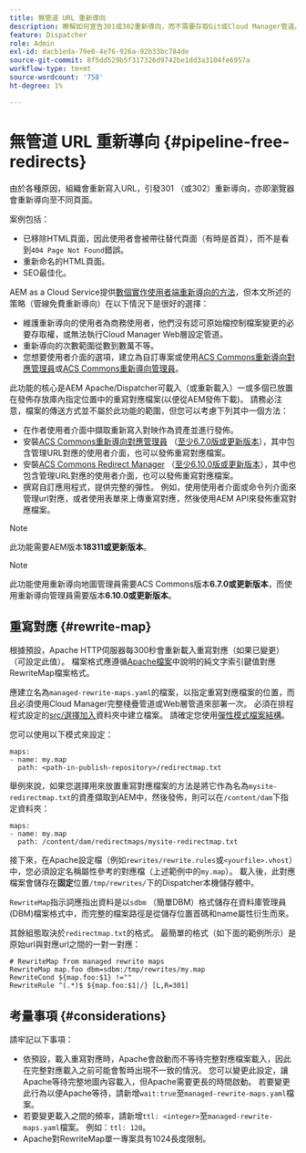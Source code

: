 ```yaml
---
title: 無管道 URL 重新導向
description: 瞭解如何宣告301或302重新導向，而不需要存取Git或Cloud Manager管道。
feature: Dispatcher
role: Admin
exl-id: dacb1eda-79e0-4e76-926a-92b33bc784de
source-git-commit: 8f5dd529b5f317326d9742be1dd3a3104fe6957a
workflow-type: tm+mt
source-wordcount: '758'
ht-degree: 1%

---
```


# 無管道 URL 重新導向 {#pipeline-free-redirects}

由於各種原因，組織會重新寫入URL，引發301 （或302）重新導向，亦即瀏覽器會重新導向至不同頁面。

案例包括：

* 已移除HTML頁面，因此使用者會被帶往替代頁面（有時是首頁），而不是看到`404 Page Not Found`錯誤。
* 重新命名的HTML頁面。
* SEO最佳化。

AEM as a Cloud Service提供[數個實作使用者端重新導向的方法](https://experienceleague.adobe.com/en/docs/experience-manager-learn/foundation/administration/url-redirection)，但本文所述的策略（管線免費重新導向）在以下情況下是很好的選擇：

* 維護重新導向的使用者為商務使用者，他們沒有認可原始檔控制檔案變更的必要存取權，或無法執行Cloud Manager Web層設定管道。
* 重新導向的次數範圍從數到數萬不等。
* 您想要使用者介面的選項，建立為自訂專案或使用[ACS Commons重新導向對應管理員](https://adobe-consulting-services.github.io/acs-aem-commons/features/redirect-map-manager/index.html)或[ACS Commons重新導向管理員](https://adobe-consulting-services.github.io/acs-aem-commons/features/redirect-manager/subpages/rewritemap.html)。

此功能的核心是AEM Apache/Dispatcher可載入（或重新載入）一或多個已放置在發佈存放庫內指定位置中的重寫對應檔案(以便從AEM發佈下載)。 請務必注意，檔案的傳送方式並不屬於此功能的範圍，但您可以考慮下列其中一個方法：

* 在作者使用者介面中擷取重新寫入對映作為資產並進行發佈。
* 安裝[ACS Commons重新導向對應管理員](https://adobe-consulting-services.github.io/acs-aem-commons/features/redirect-map-manager/index.html) （[至少6.7.0版或更新版本](https://github.com/Adobe-Consulting-Services/acs-aem-commons/releases)），其中包含管理URL對應的使用者介面，也可以發佈重寫對應檔案。
* 安裝[ACS Commons Redirect Manager](https://adobe-consulting-services.github.io/acs-aem-commons/features/redirect-manager/subpages/rewritemap.html) （[至少6.10.0版或更新版本](https://github.com/Adobe-Consulting-Services/acs-aem-commons/releases)），其中也包含管理URL對應的使用者介面，也可以發佈重寫對應檔案。
* 撰寫自訂應用程式，提供完整的彈性。 例如，使用使用者介面或命令列介面來管理url對應，或者使用表單來上傳重寫對應，然後使用AEM API來發佈重寫對應檔案。

>[!NOTE]
> 此功能需要AEM版本&#x200B;**18311或更新版本**。

>[!NOTE]
> 此功能使用重新導向地圖管理員需要ACS Commons版本&#x200B;**6.7.0或更新版本**，而使用重新導向管理員需要版本&#x200B;**6.10.0或更新版本**。

## 重寫對應 {#rewrite-map}

根據預設，Apache HTTP伺服器每300秒會重新載入重寫對應（如果已變更） （可設定此值）。 檔案格式應遵循[Apache檔案](https://httpd.apache.org/docs/2.4/rewrite/rewritemap.html#txt)中說明的純文字索引鍵值對應RewriteMap檔案格式。

應建立名為`managed-rewrite-maps.yaml`的檔案，以指定重寫對應檔案的位置，而且必須使用Cloud Manager完整棧疊管道或Web層管道來部署一次。 必須在排程程式設定的[src/選擇加入](https://github.com/adobe/aem-project-archetype/tree/develop/src/main/archetype/dispatcher.cloud/src/opt-in)資料夾中建立檔案。 請確定您使用[彈性模式檔案結構](/help/implementing/dispatcher/validation-debug.md#flexible-mode-file-structure)。

您可以使用以下模式來設定：

```
maps:
- name: my.map
  path: <path-in-publish-repository>/redirectmap.txt
```

舉例來說，如果您選擇用來放置重寫對應檔案的方法是將它作為名為`mysite-redirectmap.txt`的資產擷取到AEM中，然後發佈，則可以在`/content/dam`下指定資料夾：

```
maps:
- name: my.map
  path: /content/dam/redirectmaps/mysite-redirectmap.txt
```

接下來，在Apache設定檔（例如`rewrites/rewrite.rules`或`<yourfile>.vhost`）中，您必須設定名稱屬性參考的對應檔（上述範例中的`my.map`）。 載入後，此對應檔案會儲存在&#x200B;**固定**&#x200B;位置`/tmp/rewrites/`下的Dispatcher本機儲存體中。

`RewriteMap`指示詞應指出資料是以`sdbm` （簡單DBM）格式儲存在資料庫管理員(DBM)檔案格式中，而完整的檔案路徑是從儲存位置首碼和name屬性衍生而來。

其餘組態取決於`redirectmap.txt`的格式。 最簡單的格式（如下面的範例所示）是原始url與對應url之間的一對一對應：

```
# RewriteMap from managed rewrite maps
RewriteMap map.foo dbm=sdbm:/tmp/rewrites/my.map
RewriteCond ${map.foo:$1} !=""
RewriteRule ^(.*)$ ${map.foo:$1|/} [L,R=301]
```


## 考量事項 {#considerations}

請牢記以下事項：

* 依預設，載入重寫對應時，Apache會啟動而不等待完整對應檔案載入，因此在完整對應載入之前可能會暫時出現不一致的情況。 您可以變更此設定，讓Apache等待完整地圖內容載入，但Apache需要更長的時間啟動。 若要變更此行為以便Apache等待，請新增`wait:true`至`managed-rewrite-maps.yaml`檔案。
* 若要變更載入之間的頻率，請新增`ttl: <integer>`至`managed-rewrite-maps.yaml`檔案。 例如：`ttl: 120`。
* Apache對RewriteMap單一專案具有1024長度限制。
